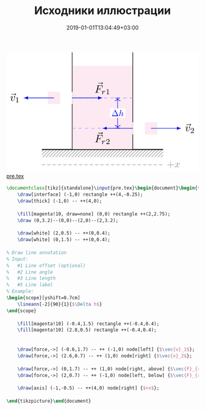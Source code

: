 ﻿---
title: "Исходники иллюстрации"
type: "notpost"
date:  2019-01-01T13:04:49+03:00
---
<a class="imag2" href="/cook/gallery/tikzpict_f1c1447f755eeda702fd6871d88acfbf.tex"><img src="/cook/gallery/tikzpict_f1c1447f755eeda702fd6871d88acfbf.pdf.jpg" alt=""></a>
<a href="/cook/gallery/pre">pre.tex</a>
```tex
\documentclass[tikz]{standalone}\input{pre.tex}\begin{document}\begin{tikzpicture}
	\draw[interface] (-1,0) rectangle ++(4,-0.25);
	\draw[thick] (-1,0) -- ++(4,0);

	\fill[magenta!10, draw=none] (0,0) rectangle ++(2,2.75);
	\draw (0,3.2)--(0,0)--(2,0)--(2,3.2);

	\draw[white] (2,0.5) -- ++(0,0.4);
	\draw[white] (0,1.5) -- ++(0,0.4);

% Draw line annotation
% Input:
%   #1 Line offset (optional)
%   #2 Line angle
%   #3 Line length
%   #5 Line label
% Example:
\begin{scope}[yshift=0.7cm]
	\lineann[-2]{90}{1}{$\Delta h$}
\end{scope}

	\fill[magenta!10] (-0.4,1.5) rectangle ++(-0.4,0.4);
	\fill[magenta!10] (2.8,0.5) rectangle ++(-0.4,0.4);


	\draw[force,->] (-0.6,1.7) -- ++ (-1,0) node[left] {$\vec{v}_1$};
	\draw[force,->] (2.6,0.7) -- ++ (1,0) node[right] {$\vec{v}_2$};

	\draw[force,->] (0,1.7) -- ++ (1,0) node[right, above] {$\vec{F}_{r1}$};
	\draw[force,->] (2,0.7) -- ++ (-1,0) node[left, below] {$\vec{F}_{r2}$};

	\draw[axis] (-1,-0.5) -- ++(4,0) node[right] {$+x$};

\end{tikzpicture}\end{document}
```